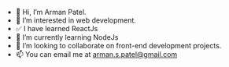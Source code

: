 - 👋 Hi, I’m Arman Patel.
- 👀 I’m interested in web development.
- ✅ I have learned ReactJs
- 🌱 I’m currently learning NodeJs
- 💞️ I’m looking to collaborate on front-end development projects.
- 📫 You can email me at arman.s.patel@gmail.com



